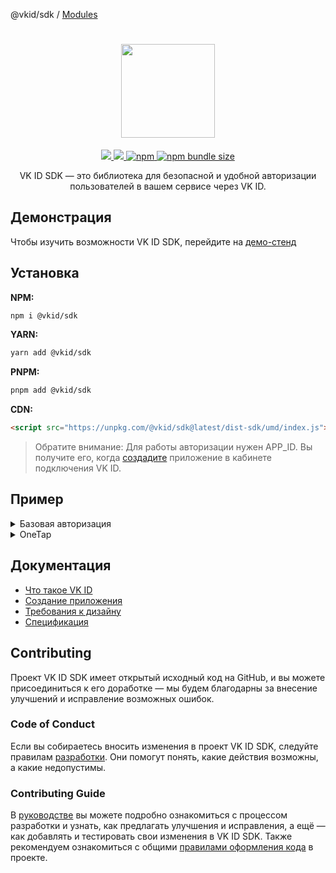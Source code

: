 @vkid/sdk / [Modules](modules.md)

<div align="center">
  <h1 align="center">
    <img width="150" class="figure" src="https://unpkg.com/@vkid/sdk@0.0.1-alpha/logo.svg"/>
  </h1>
  <p align="center">
    <a href="LICENSE">
      <img src="https://img.shields.io/npm/l/@vkid/sdk?maxAge=3600">
    </a>
    <a href="https://npmjs.com/package/@vkid/sdk">
      <img src="https://img.shields.io/npm/v/@vkid/sdk/latest.svg?maxAge=3600">
    </a>
    <a href="https://npmjs.com/package/@vkid/sdk">
      <img alt="npm" src="https://img.shields.io/npm/dw/%40vkid%2Fsdk">
    </a>
    <a href="https://npmjs.com/package/@vkid/sdk">
      <img alt="npm bundle size" src="https://img.shields.io/bundlephobia/minzip/%40vkid%2Fsdk">
    </a>
  </p>
  <p align="center">
    VK ID SDK — это библиотека для безопасной и удобной авторизации пользователей в вашем сервисе через VK ID.
  </p>
</div>

## Демонстрация

Чтобы изучить возможности VK ID SDK, перейдите на [демо-стенд](https://id.vk.com/about/business/demo)

## Установка

**NPM:**

```sh
npm i @vkid/sdk
```

**YARN:**

```sh
yarn add @vkid/sdk
```

**PNPM:**

```sh
pnpm add @vkid/sdk
```

**CDN:**

```html
<script src="https://unpkg.com/@vkid/sdk@latest/dist-sdk/umd/index.js"></script>
```

> Обратите внимание: Для работы авторизации нужен APP_ID. Вы получите его, когда [создадите](https://id.vk.com/business/go/docs/vkid/latest/create-application) приложение в кабинете подключения VK ID.

## Пример

<details>
  <summary>Базовая авторизация</summary>

```javascript
import * as VKID from '@vkid/sdk';

VKID.Config.set({ app: APP_ID, redirectUrl: 'https://example.com' });

const authButton = document.createElement('button');
authButton.onclick = () => {
  VKID.Auth.login(); // После авторизации будет редирект на адрес, указанный в параметре redirect_uri
};

document.getElementById('container').appendChild(authButton);
```
</details>

<details>
  <summary>OneTap</summary>

```javascript
import * as VKID from '@vkid/sdk';

VKID.Config.set({
  app: APP_ID
});

const handleSuccess = ({ token }) => {
  console.log(token);
}

const handleError = (error) => {
  console.log(error);
}

const vkIdOneTap = new VKID.OneTap();
vkIdOneTap.on(VKID.OneTapPublicEvents.LOGIN_SUCCESS, handleSuccess);
vkIdOneTap.on(VKID.OneTapPublicEvents.LOGIN_FAILED, handleError);

const container = document.getElementById('VkIdSdkOneTap');

if (container) {
  vkIdOneTap.render({ container: container });
}
```
</details>

## Документация

- [Что такое VK ID](https://id.vk.com/business/go/docs/vkid/latest/start-page)
- [Создание приложения](https://id.vk.com/business/go/docs/vkid/latest/create-application)
- [Требования к дизайну](https://id.vk.com/business/go/docs/vkid/latest/guidelines/design-rules)
- [Спецификация](.wiki/README.md)

## Contributing

Проект VK ID SDK имеет открытый исходный код на GitHub, и вы можете присоединиться к его доработке — мы будем благодарны за внесение улучшений и исправление возможных ошибок.

### Code of Conduct

Если вы собираетесь вносить изменения в проект VK ID SDK, следуйте правилам [разработки](CODE_OF_CONDUCT.md). Они помогут понять, какие действия возможны, а какие недопустимы.

### Contributing Guide

В [руководстве](CONTRIBUTING.md) вы можете подробно ознакомиться с процессом разработки и узнать, как предлагать улучшения и исправления, а ещё — как добавлять и тестировать свои изменения в VK ID SDK.
Также рекомендуем ознакомиться с общими [правилами оформления кода](CODE_STYLE.md) в проекте.

